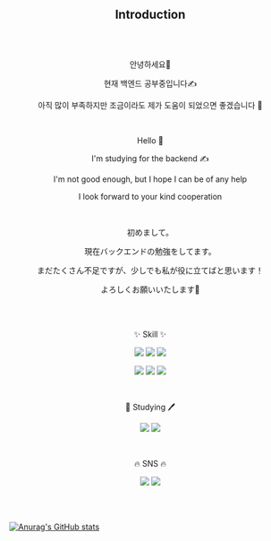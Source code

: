 <h2 align="center">Introduction</h2><br>
<br>

<p align="center">안녕하세요👋</p>
<p align="center">현재 백엔드 공부중입니다✍</p>
<p align="center">아직 많이 부족하지만 조금이라도 제가 도움이 되었으면 좋겠습니다 💪</p>
<br>

<p align="center">Hello 👋</p>
<p align="center">I'm studying for the backend ✍</p>
<p align="center">I'm not good enough, but I hope I can be of any help </p>
<p align="center">I look forward to your kind cooperation</p>
<br>

<p align="center">初めまして。</p>
<p align="center">現在バックエンドの勉強をしてます。</p>
<p align="center">まだたくさん不足ですが、少しでも私が役に立てばと思います！</p>
<p align="center">よろしくお願いいたします🙇</p>
<br><br>
<p align="center">✨ Skill ✨</p>
<p align="center"><img src="https://img.shields.io/badge/HTML-E34F26?style=flat&logo=HTML5&logoColor=white"> <img src="https://img.shields.io/badge/CSS-1572B6?style=flat&logo=CSS3&logoColor=white"> <img src="https://img.shields.io/badge/JS-F7DF1E?style=flat&logo=JavaScript&logoColor=black"></p>

<p align="center"><img src="https://img.shields.io/badge/Java-blue?style=flat&logoColor=red"> <img src="https://img.shields.io/badge/Spring Boot-6DB33F?style=flat&logo=Spring Boot&logoColor=white"> <img src="https://img.shields.io/badge/Sourcetree-0052CC?style=flat&logo=Sourcetree&logoColor=white"></p><br>

<p align="center">📖 Studying 🖊</p>
<p align="center"><img src="https://img.shields.io/badge/Jquery-fefefe?style=flat&logo=jQuery&logoColor=0769AD"> <img src="https://img.shields.io/badge/JSP-black?style=flat&logoColor=white"></p><br>

<p align="center">🔥 SNS 🔥</p>
<p align="center"><a href="https://blog.naver.com/haduck1226" target="_blank"><img src="https://img.shields.io/badge/Blog-03C75A?style=flat-square&logo=Naver&logoColor=white"/></a> <a href="https://www.instagram.com/dhdh_ha" target="_blank"><img src="https://img.shields.io/badge/Insta-E4405F?style=flat-square&logo=Instagram&logoColor=white"/></a></p>
<br><br>
<!-- stat 표시 -->
<!-- stat 사이트  https://github.com/anuraghazra/github-readme-stats/blob/master/themes/README.md -->
<!-- ![Anurag's GitHub stats](https://github-readme-stats.vercel.app/api?username=HDH914&show_icons=true&theme=ocean_dark) -->

[![Anurag's GitHub stats](https://github-readme-stats.vercel.app/api?username=HDH914)](https://github.com/anuraghazra/github-readme-stats)

